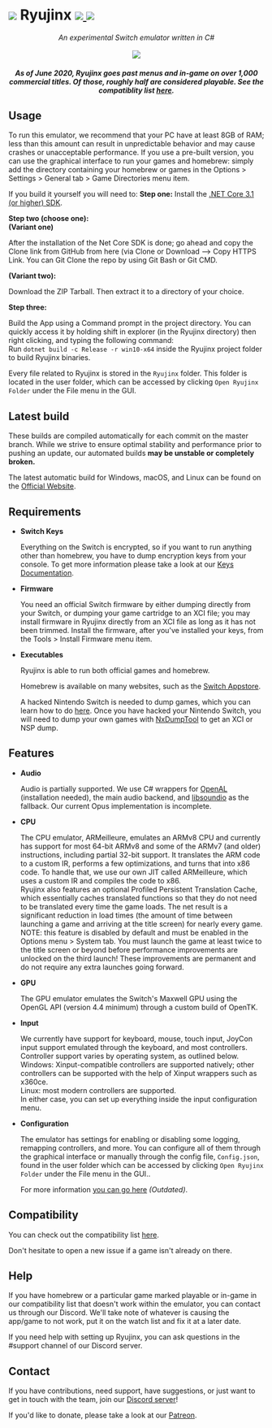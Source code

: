 
<h1>
    <img src="https://i.imgur.com/G6Mleco.png"> Ryujinx
    <a href="https://ci.appveyor.com/project/gdkchan/ryujinx?branch=master" target="_blank">
        <img src="https://ci.appveyor.com/api/projects/status/ssg4jwu6ve3k594s/branch/master?svg=true">
    </a>
    <a href="https://discord.gg/N2FmfVc">
        <img src="https://img.shields.io/discord/410208534861447168.svg">
    </a>
</h1>

<p align="center">
    <i>An experimental Switch emulator written in C#</i><br />
    <br />
    <img src="https://raw.githubusercontent.com/Ryujinx/Ryujinx-Website/master/static/public/shell_fullsize.png">
</p>

<h5 align="center">
    As of June 2020, Ryujinx goes past menus and in-game on over 1,000 commercial titles. Of those, roughly half are considered playable. See the compatiblity list <a href="https://github.com/Ryujinx/Ryujinx-Games-List/issues" target="_blank">here</a>.
</h5>

## Usage

To run this emulator, we recommend that your PC have at least 8GB of RAM; less than this amount can result in unpredictable behavior and may cause crashes or unacceptable performance.
If you use a pre-built version, you can use the graphical interface to run your games and homebrew: simply add the directory containing your homebrew or games in the Options > Settings > General tab > Game Directories menu item.

If you build it yourself you will need to:
**Step one:** Install the [.NET Core 3.1 (or higher) SDK](https://dotnet.microsoft.com/download/dotnet-core).

**Step two (choose one):**  
**(Variant one)**

After the installation of the Net Core SDK is done; go ahead and copy the Clone link from GitHub from here (via Clone or Download --> Copy HTTPS Link. You can Git Clone the repo by using Git Bash or Git CMD.

**(Variant two):**

Download the ZIP Tarball. Then extract it to a directory of your choice.

**Step three:**

Build the App using a Command prompt in the project directory. You can quickly access it by holding shift in explorer (in the Ryujinx directory) then right clicking, and typing the following command:  
Run `dotnet build -c Release -r win10-x64` inside the Ryujinx project folder to build Ryujinx binaries.

Every file related to Ryujinx is stored in the `Ryujinx` folder. This folder is located in the user folder, which can be accessed by clicking `Open Ryujinx Folder` under the File menu in the GUI.

## Latest build

These builds are compiled automatically for each commit on the master branch. While we strive to ensure optimal stability and performance prior to pushing an update, our automated builds **may be unstable or completely broken.**

The latest automatic build for Windows, macOS, and Linux can be found on the [Official Website](https://ryujinx.org/download).

## Requirements

 - **Switch Keys**

   Everything on the Switch is encrypted, so if you want to run anything other than homebrew, you have to dump encryption keys from your console. To get more information please take a look at our [Keys Documentation](KEYS.md).

 - **Firmware**
    
    You need an official Switch firmware by either dumping directly from your Switch, or dumping your game cartridge to an XCI file; you may install firmware in Ryujinx directly from an XCI file as long as it has not been trimmed. Install the firmware, after you've installed your keys, from the Tools > Install Firmware menu item.

 - **Executables**

   Ryujinx is able to run both official games and homebrew.

   Homebrew is available on many websites, such as the [Switch Appstore](https://www.switchbru.com/appstore/).

   A hacked Nintendo Switch is needed to dump games, which you can learn how to do [here](https://nh-server.github.io/switch-guide/). Once you have hacked your Nintendo Switch, you will need to dump your own games with [NxDumpTool](https://github.com/DarkMatterCore/nxdumptool/releases) to get an XCI or NSP dump.

## Features

 - **Audio**

   Audio is partially supported. We use C# wrappers for [OpenAL](https://openal.org/downloads/OpenAL11CoreSDK.zip) (installation needed), the main audio backend, and [libsoundio](http://libsound.io/) as the fallback. Our current Opus implementation is incomplete.

- **CPU**

  The CPU emulator, ARMeilleure, emulates an ARMv8 CPU and currently has support for most 64-bit ARMv8 and some of the ARMv7 (and older) instructions, including partial 32-bit support. It translates the ARM code to a custom IR, performs a few optimizations, and turns that into x86 code. To handle that, we use our own JIT called ARMeilleure, which uses a custom IR and compiles the code to x86.  
  Ryujinx also features an optional Profiled Persistent Translation Cache, which essentially caches translated functions so that they do not need to be translated every time the game loads. The net result is a significant reduction in load times (the amount of time between launching a game and arriving at the title screen) for nearly every game. NOTE: this feature is disabled by default and must be enabled in the Options menu > System tab. You must launch the game at least twice to the title screen or beyond before performance improvements are unlocked on the third launch! These improvements are permanent and do not require any extra launches going forward.

- **GPU**

  The GPU emulator emulates the Switch's Maxwell GPU using the OpenGL API (version 4.4 minimum) through a custom build of OpenTK.

- **Input**

   We currently have support for keyboard, mouse, touch input, JoyCon input support emulated through the keyboard, and most controllers. Controller support varies by operating system, as outlined below.  
   Windows: Xinput-compatible controllers are supported natively; other controllers can be supported with the help of Xinput wrappers such as x360ce.  
   Linux: most modern controllers are supported.  
   In either case, you can set up everything inside the input configuration menu.

- **Configuration**

   The emulator has settings for enabling or disabling some logging, remapping controllers, and more. You can configure all of them through the graphical interface or manually through the config file, `Config.json`, found in the user folder which can be accessed by clicking `Open Ryujinx Folder` under the File menu in the GUI..

   For more information [you can go here](CONFIG.md) *(Outdated)*.

## Compatibility

You can check out the compatibility list [here](https://github.com/Ryujinx/Ryujinx-Games-List/issues).

Don't hesitate to open a new issue if a game isn't already on there.

## Help

If you have homebrew or a particular game marked playable or in-game in our compatibility list that doesn't work within the emulator, you can contact us through our Discord. We'll take note of whatever is causing the app/game to not work, put it on the watch list and fix it at a later date.

If you need help with setting up Ryujinx, you can ask questions in the #support channel of our Discord server.

## Contact

If you have contributions, need support, have suggestions, or just want to get in touch with the team, join our [Discord server](https://discord.gg/N2FmfVc)!

If you'd like to donate, please take a look at our [Patreon](https://www.patreon.com/ryujinx).

